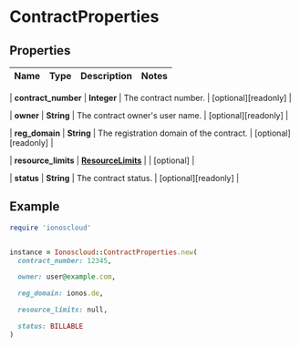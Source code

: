 # ContractProperties

## Properties

| Name | Type | Description | Notes |
| ---- | ---- | ----------- | ----- |

| **contract_number** | **Integer** | The contract number. | [optional][readonly] |

| **owner** | **String** | The contract owner&#39;s user name. | [optional][readonly] |

| **reg_domain** | **String** | The registration domain of the contract. | [optional][readonly] |

| **resource_limits** | [**ResourceLimits**](ResourceLimits.md) |  | [optional] |

| **status** | **String** | The contract status. | [optional][readonly] |

## Example

```ruby
require 'ionoscloud'


instance = Ionoscloud::ContractProperties.new(
  contract_number: 12345,

  owner: user@example.com,

  reg_domain: ionos.de,

  resource_limits: null,

  status: BILLABLE
)
```

